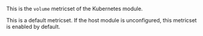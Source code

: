 This is the `volume` metricset of the Kubernetes module.

This is a default metricset. If the host module is unconfigured, this metricset is enabled by default.
